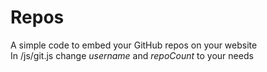 # Repos
A simple code to embed your GitHub repos on your website    
In /js/git.js change *username* and *repoCount* to your needs
